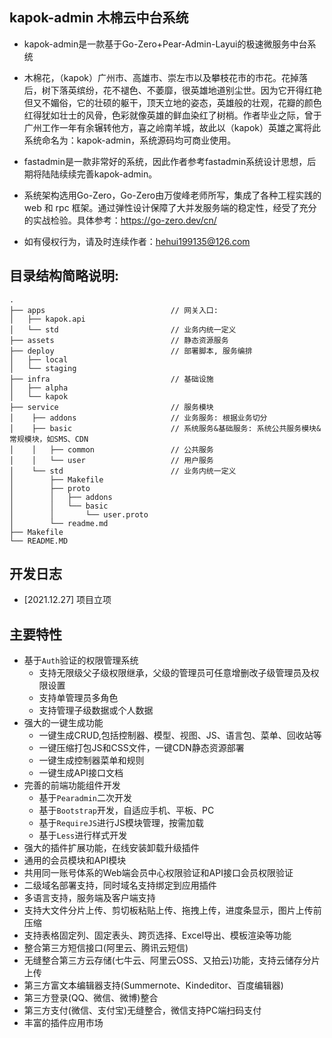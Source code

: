 ## kapok-admin 木棉云中台系统

- kapok-admin是一款基于Go-Zero+Pear-Admin-Layui的极速微服务中台系统

- 木棉花，（kapok）广州市、高雄市、崇左市以及攀枝花市的市花。花掉落后，树下落英缤纷，花不褪色、不萎靡，很英雄地道别尘世。因为它开得红艳但又不媚俗，它的壮硕的躯干，顶天立地的姿态，英雄般的壮观，花瓣的颜色红得犹如壮士的风骨，色彩就像英雄的鲜血染红了树梢。作者毕业之际，曾于广州工作一年有余辗转他方，喜之岭南羊城，故此以（kapok）英雄之寓将此系统命名为：kapok-admin，系统源码均可商业使用。

- fastadmin是一款非常好的系统，因此作者参考fastadmin系统设计思想，后期将陆陆续续完善kapok-admin。

- 系统架构选用Go-Zero，Go-Zero由万俊峰老师所写，集成了各种工程实践的 web 和 rpc 框架。通过弹性设计保障了大并发服务端的稳定性，经受了充分的实战检验。具体参考：https://go-zero.dev/cn/

- 如有侵权行为，请及时连续作者：hehui199135@126.com


## 目录结构简略说明: 
    .
    ├── apps                            // 网关入口:
    │   ├── kapok.api
    │   └── std                         // 业务内统一定义
    ├── assets                          // 静态资源服务
    ├── deploy                          // 部署脚本, 服务编排
    │   ├── local
    │   └── staging
    ├── infra                           // 基础设施
    │   ├── alpha
    │   └── kapok
    ├── service                         // 服务模块
    │    ├── addons                     // 业务服务: 根据业务切分
    │    ├── basic                      // 系统服务&基础服务: 系统公共服务模块&常规模块，如SMS、CDN
    │    │   ├── common                 // 公共服务
    │    │   └── user                   // 用户服务
    │    └── std                        // 业务内统一定义
    │        ├── Makefile
    │        ├── proto
    │        │   ├── addons
    │        │   └── basic
    │        │       └── user.proto
    │        └── readme.md
    ├── Makefile
    └── README.MD

## 开发日志

- [2021.12.27]  项目立项

## 主要特性

* 基于`Auth`验证的权限管理系统
    * 支持无限级父子级权限继承，父级的管理员可任意增删改子级管理员及权限设置
    * 支持单管理员多角色
    * 支持管理子级数据或个人数据
* 强大的一键生成功能
    * 一键生成CRUD,包括控制器、模型、视图、JS、语言包、菜单、回收站等
    * 一键压缩打包JS和CSS文件，一键CDN静态资源部署
    * 一键生成控制器菜单和规则
    * 一键生成API接口文档
* 完善的前端功能组件开发
    * 基于`Pearadmin`二次开发
    * 基于`Bootstrap`开发，自适应手机、平板、PC
    * 基于`RequireJS`进行JS模块管理，按需加载
    * 基于`Less`进行样式开发
* 强大的插件扩展功能，在线安装卸载升级插件
* 通用的会员模块和API模块
* 共用同一账号体系的Web端会员中心权限验证和API接口会员权限验证
* 二级域名部署支持，同时域名支持绑定到应用插件
* 多语言支持，服务端及客户端支持
* 支持大文件分片上传、剪切板粘贴上传、拖拽上传，进度条显示，图片上传前压缩
* 支持表格固定列、固定表头、跨页选择、Excel导出、模板渲染等功能
* 整合第三方短信接口(阿里云、腾讯云短信)
* 无缝整合第三方云存储(七牛云、阿里云OSS、又拍云)功能，支持云储存分片上传
* 第三方富文本编辑器支持(Summernote、Kindeditor、百度编辑器)
* 第三方登录(QQ、微信、微博)整合
* 第三方支付(微信、支付宝)无缝整合，微信支持PC端扫码支付
* 丰富的插件应用市场
